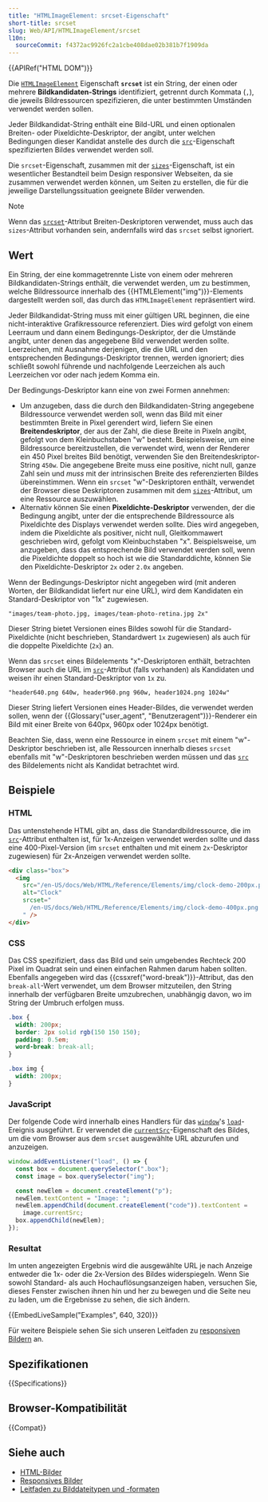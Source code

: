 ```yaml
---
title: "HTMLImageElement: srcset-Eigenschaft"
short-title: srcset
slug: Web/API/HTMLImageElement/srcset
l10n:
  sourceCommit: f4372ac9926fc2a1cbe408dae02b381b7f1909da
---
```


{{APIRef("HTML DOM")}}

Die [`HTMLImageElement`](/de/docs/Web/API/HTMLImageElement) Eigenschaft
**`srcset`** ist ein String, der einen oder mehrere
**Bildkandidaten-Strings** identifiziert, getrennt durch Kommata (`,`), die jeweils
Bildressourcen spezifizieren, die unter bestimmten Umständen verwendet werden sollen.

Jeder Bildkandidat-String enthält eine Bild-URL und einen optionalen Breiten- oder Pixeldichte-Deskriptor,
der angibt, unter welchen Bedingungen dieser Kandidat anstelle des durch die [`src`](/de/docs/Web/API/HTMLImageElement/src)-Eigenschaft spezifizierten Bildes verwendet werden soll.

Die `srcset`-Eigenschaft, zusammen mit der [`sizes`](/de/docs/Web/API/HTMLImageElement/sizes)-Eigenschaft, ist ein wesentlicher Bestandteil beim Design responsiver Webseiten, da sie zusammen verwendet werden können, um Seiten zu erstellen, die für die jeweilige Darstellungssituation geeignete Bilder verwenden.

> [!NOTE]
> Wenn das [`srcset`](/de/docs/Web/HTML/Reference/Elements/img#srcset)-Attribut Breiten-Deskriptoren verwendet, muss auch das `sizes`-Attribut vorhanden sein, andernfalls wird das `srcset` selbst ignoriert.

## Wert

Ein String, der eine kommagetrennte Liste von einem oder mehreren Bildkandidaten-Strings enthält, die verwendet werden, um zu bestimmen, welche Bildressource innerhalb des
{{HTMLElement("img")}}-Elements dargestellt werden soll, das durch das
`HTMLImageElement` repräsentiert wird.

Jeder Bildkandidat-String muss mit einer gültigen URL beginnen, die eine nicht-interaktive Grafikressource referenziert. Dies wird gefolgt von einem Leerraum und dann einem Bedingungs-Deskriptor, der die Umstände angibt, unter denen das angegebene Bild verwendet werden sollte. Leerzeichen, mit Ausnahme derjenigen, die die URL und den entsprechenden Bedingungs-Deskriptor trennen, werden ignoriert; dies schließt sowohl führende und nachfolgende Leerzeichen als auch Leerzeichen vor oder nach jedem Komma ein.

Der Bedingungs-Deskriptor kann eine von zwei Formen annehmen:

- Um anzugeben, dass die durch den Bildkandidaten-String angegebene Bildressource verwendet werden soll, wenn das Bild mit einer bestimmten Breite in Pixel gerendert wird, liefern Sie einen **Breitendeskriptor**, der aus der Zahl, die diese Breite in Pixeln angibt, gefolgt von dem Kleinbuchstaben "w" besteht. Beispielsweise, um eine Bildressource bereitzustellen, die verwendet wird, wenn der Renderer ein 450 Pixel breites Bild benötigt, verwenden Sie den Breitendeskriptor-String `450w`. Die angegebene Breite muss eine positive, nicht null, ganze Zahl sein und _muss_ mit der intrinsischen Breite des referenzierten Bildes übereinstimmen. Wenn ein `srcset` "w"-Deskriptoren enthält, verwendet der Browser diese Deskriptoren zusammen mit dem [`sizes`](/de/docs/Web/API/HTMLImageElement/sizes)-Attribut, um eine Ressource auszuwählen.
- Alternativ können Sie einen **Pixeldichte-Deskriptor** verwenden, der die Bedingung angibt, unter der die entsprechende Bildressource als Pixeldichte des Displays verwendet werden sollte. Dies wird angegeben, indem die Pixeldichte als positiver, nicht null, Gleitkommawert geschrieben wird, gefolgt vom Kleinbuchstaben "x". Beispielsweise, um anzugeben, dass das entsprechende Bild verwendet werden soll, wenn die Pixeldichte doppelt so hoch ist wie die Standarddichte, können Sie den Pixeldichte-Deskriptor `2x` oder `2.0x` angeben.

Wenn der Bedingungs-Deskriptor nicht angegeben wird (mit anderen Worten, der Bildkandidat liefert nur eine URL), wird dem Kandidaten ein Standard-Deskriptor von "1x" zugewiesen.

```plain
"images/team-photo.jpg, images/team-photo-retina.jpg 2x"
```

Dieser String bietet Versionen eines Bildes sowohl für die Standard-Pixeldichte (nicht beschrieben, Standardwert `1x` zugewiesen) als auch für die doppelte Pixeldichte (`2x`) an.

Wenn das `srcset` eines Bildelements "x"-Deskriptoren enthält, betrachten Browser auch die URL im [`src`](/de/docs/Web/API/HTMLImageElement/src)-Attribut (falls vorhanden) als Kandidaten und weisen ihr einen Standard-Deskriptor von `1x` zu.

```plain
"header640.png 640w, header960.png 960w, header1024.png 1024w"
```

Dieser String liefert Versionen eines Header-Bildes, die verwendet werden sollen, wenn der {{Glossary("user_agent", "Benutzeragent")}}-Renderer ein Bild mit einer Breite von 640px, 960px oder 1024px benötigt.

Beachten Sie, dass, wenn eine Ressource in einem `srcset` mit einem "w"-Deskriptor beschrieben ist, alle Ressourcen innerhalb dieses `srcset` ebenfalls mit "w"-Deskriptoren beschrieben werden müssen und das [`src`](/de/docs/Web/API/HTMLImageElement/src) des Bildelements nicht als Kandidat betrachtet wird.

## Beispiele

### HTML

Das untenstehende HTML gibt an, dass die Standardbildressource, die im [`src`](/de/docs/Web/API/HTMLImageElement/src)-Attribut enthalten ist, für 1x-Anzeigen verwendet werden sollte und dass eine 400-Pixel-Version (im `srcset` enthalten und mit einem `2x`-Deskriptor zugewiesen) für 2x-Anzeigen verwendet werden sollte.

```html
<div class="box">
  <img
    src="/en-US/docs/Web/HTML/Reference/Elements/img/clock-demo-200px.png"
    alt="Clock"
    srcset="
      /en-US/docs/Web/HTML/Reference/Elements/img/clock-demo-400px.png 2x
    " />
</div>
```

### CSS

Das CSS spezifiziert, dass das Bild und sein umgebendes Rechteck 200 Pixel im Quadrat sein und einen einfachen Rahmen darum haben sollten. Ebenfalls angegeben wird das {{cssxref("word-break")}}-Attribut, das den `break-all`-Wert verwendet, um dem Browser mitzuteilen, den String innerhalb der verfügbaren Breite umzubrechen, unabhängig davon, wo im String der Umbruch erfolgen muss.

```css
.box {
  width: 200px;
  border: 2px solid rgb(150 150 150);
  padding: 0.5em;
  word-break: break-all;
}

.box img {
  width: 200px;
}
```

### JavaScript

Der folgende Code wird innerhalb eines Handlers für das [`window`](/de/docs/Web/API/Window)'s [`load`](/de/docs/Web/API/Window/load_event)-Ereignis ausgeführt. Er verwendet die [`currentSrc`](/de/docs/Web/API/HTMLImageElement/currentSrc)-Eigenschaft des Bildes, um die vom Browser aus dem `srcset` ausgewählte URL abzurufen und anzuzeigen.

```js
window.addEventListener("load", () => {
  const box = document.querySelector(".box");
  const image = box.querySelector("img");

  const newElem = document.createElement("p");
  newElem.textContent = "Image: ";
  newElem.appendChild(document.createElement("code")).textContent =
    image.currentSrc;
  box.appendChild(newElem);
});
```

### Resultat

Im unten angezeigten Ergebnis wird die ausgewählte URL je nach Anzeige entweder die 1x- oder die 2x-Version des Bildes widerspiegeln. Wenn Sie sowohl Standard- als auch Hochauflösungsanzeigen haben, versuchen Sie, dieses Fenster zwischen ihnen hin und her zu bewegen und die Seite neu zu laden, um die Ergebnisse zu sehen, die sich ändern.

{{EmbedLiveSample("Examples", 640, 320)}}

Für weitere Beispiele sehen Sie sich unseren Leitfaden zu [responsiven Bildern](/de/docs/Web/HTML/Guides/Responsive_images) an.

## Spezifikationen

{{Specifications}}

## Browser-Kompatibilität

{{Compat}}

## Siehe auch

- [HTML-Bilder](/de/docs/Learn_web_development/Core/Structuring_content/HTML_images)
- [Responsives Bilder](/de/docs/Web/HTML/Guides/Responsive_images)
- [Leitfaden zu Bilddateitypen und -formaten](/de/docs/Web/Media/Guides/Formats/Image_types)
